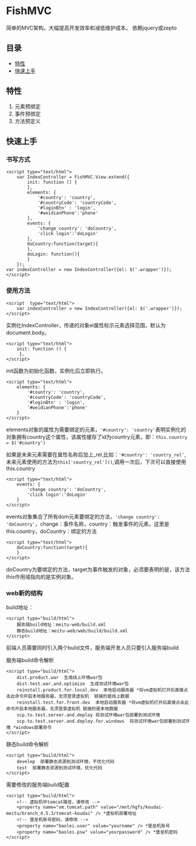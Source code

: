# FishMVC

简单的MVC架构，大幅提高开发效率和减低维护成本。
依赖jquery或zepto

##	目录

*	[特性](#特性)
*	[快速上手](#快速上手)


##	特性

1.	元素预绑定
2.	事件预绑定
3.	方法预定义

## 快速上手


### 书写方式
	
	<script type="text/html">
        var IndexController = FishMVC.View.extend({
            init: function () {
            },
            elements: {
                '#country': 'country',
                '#countryCode': 'countryCode',
                '#loginBtn' : 'login',
                '#weidianPhone':'phone'
            },
            events: {
                'change country': 'doCountry',
                'click login':'doLogin'
            },
            doCountry:function(target){
            },
            doLogin: function(){
            }
        });
	var indexController = new IndexController({el: $('.wrapper')});
	</script>

### 使用方法
    <script  type="text/html">
        var indexController = new IndexController({el: $('.wrapper')});
    </script>
实例化IndexController，传递的对象el属性标示元素选择范围，默认为document.body。



    <script type="text/html">
        init: function () {
         },
    </script>
init函数为初始化函数，实例化后立即执行。

    <script type="text/html">
        elements: {
            '#country': 'country',
            '#countryCode': 'countryCode',
            '#loginBtn' : 'login',
            '#weidianPhone':'phone'
        }
    </script>

elements对象的属性为需要绑定的元素，``'#country': 'country'``表明实例化的对象拥有country这个属性，该属性缓存了id为country元素，即：``this.country = $('#country')``

如果是未来元素需要在属性名称后加上_rel,比如：``'#country': 'country_rel'``,未来元素使用的方法为``this['country_rel']()``,调用一次后，下次可以直接使用this.country



	<script type="text/html">
        events: {
            'change country': 'doCountry',
            'click login':'doLogin'
        }
    </script>
events对象集合了所有dom元素要绑定的方法，``'change country': 'doCountry'``，change：事件名称，country：触发事件的元素，这里是this.country，doCountry：绑定的方法



	<script type="text/html">
        doCountry:function(target){
        }
    </script>
doCountry为要绑定的方法，target为事件触发的对象，必须要表明的是，该方法this作用域指向的是实例对象。



### web新的结构

build地址：

	<script type="build/html">
        服务端build地址：meitu-web/build.xml
        静态build地址：meitu-web/web/build/build.xml
    </script>

前端人员需要同时引入两个build文件，服务端开发人员只要引入服务端build

服务端build命令解析

	<script type="build/html">
        dist.product.war  生成线上环境war包
        dist.test.war.and.optimize  生成测试环境war包
        reinstall.product.for.local.dev  本地启动服务器 *将vm虚拟机打开后直接点击此命令开启本地服务器，无须登录虚拟机  链接的是线上数据
        reinstall.test.for.front.dev  本地启动服务器 *将vm虚拟机打开后直接点击此命令开启本地服务器，无须登录虚拟机 链接的是本地数据
        scp.to.test.server.and.deploy 将测试环境war包部署到测试环境
        scp.to.test.server.and.deploy.for.windows  将测试环境war包部署到测试环境 *windows部署命令
    </script>
    
静态build命令解析

	<script type="build/html">
        develep  部署静态资源到测试环境，不优化代码
        test  部署静态资源到测试环境，优化代码
    </script>
    
    
需要修改的服务端build配置

    <script type="build/html">
        <!-- 虚拟机中tomcat路径，请修改 -->
        <property name="vm.tomcat.path" value="/mnt/hgfs/koudai-meitu/branch_4.5.3/tomcat-koudai" /> *虚拟机部署地址
        <!-- 堡垒机账号密码，请修改 -->
        <property name="baolei.user" value="yourname" /> *堡垒机账号
        <property name="baolei.psw" value="yourpassword" /> *堡垒机密码
    </script>
    
    
    
    